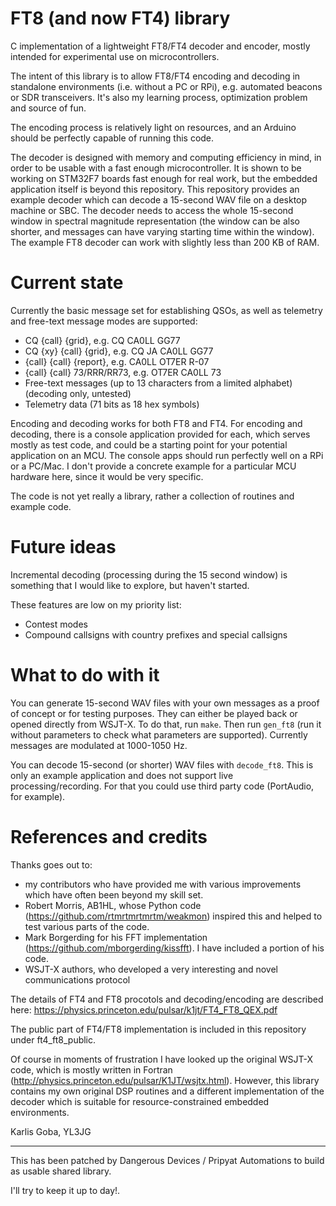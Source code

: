 # FT8 (and now FT4) library 

C implementation of a lightweight FT8/FT4 decoder and encoder, mostly intended for experimental use on microcontrollers.

The intent of this library is to allow FT8/FT4 encoding and decoding in standalone environments (i.e. without a PC or RPi), e.g. automated beacons or SDR transceivers. It's also my learning process, optimization problem and source of fun.

The encoding process is relatively light on resources, and an Arduino should be perfectly capable of running this code.

The decoder is designed with memory and computing efficiency in mind, in order to be usable with a fast enough microcontroller. It is shown to be working on STM32F7 boards fast enough for real work, but the embedded application itself is beyond this repository. This repository provides an example decoder which can decode a 15-second WAV file on a desktop machine or SBC. The decoder needs to access the whole 15-second window in spectral magnitude representation (the window can be also shorter, and messages can have varying starting time within the window). The example FT8 decoder can work with slightly less than 200 KB of RAM. 

# Current state

Currently the basic message set for establishing QSOs, as well as telemetry and free-text message modes are supported:
* CQ {call} {grid}, e.g. CQ CA0LL GG77
* CQ {xy} {call} {grid}, e.g. CQ JA CA0LL GG77
* {call} {call} {report}, e.g. CA0LL OT7ER R-07
* {call} {call} 73/RRR/RR73, e.g. OT7ER CA0LL 73
* Free-text messages (up to 13 characters from a limited alphabet) (decoding only, untested)
* Telemetry data (71 bits as 18 hex symbols)

Encoding and decoding works for both FT8 and FT4. For encoding and decoding, there is a console application provided for each, which serves mostly as test code, and could be a starting point for your potential application on an MCU. The console apps should run perfectly well on a RPi or a PC/Mac. I don't provide a concrete example for a particular MCU hardware here, since it would be very specific.

The code is not yet really a library, rather a collection of routines and example code.

# Future ideas

Incremental decoding (processing during the 15 second window) is something that I would like to explore, but haven't started.

These features are low on my priority list:
* Contest modes
* Compound callsigns with country prefixes and special callsigns

# What to do with it

You can generate 15-second WAV files with your own messages as a proof of concept or for testing purposes. They can either be played back or opened directly from WSJT-X. To do that, run ```make```. Then run ```gen_ft8``` (run it without parameters to check what parameters are supported). Currently messages are modulated at 1000-1050 Hz.

You can decode 15-second (or shorter) WAV files with ```decode_ft8```. This is only an example application and does not support live processing/recording. For that you could use third party code (PortAudio, for example).

# References and credits

Thanks goes out to:
* my contributors who have provided me with various improvements which have often been beyond my skill set.
* Robert Morris, AB1HL, whose Python code (https://github.com/rtmrtmrtmrtm/weakmon) inspired this and helped to test various parts of the code.
* Mark Borgerding for his FFT implementation (https://github.com/mborgerding/kissfft). I have included a portion of his code.
* WSJT-X authors, who developed a very interesting and novel communications protocol

The details of FT4 and FT8 procotols and decoding/encoding are described here: https://physics.princeton.edu/pulsar/k1jt/FT4_FT8_QEX.pdf

The public part of FT4/FT8 implementation is included in this repository under ft4_ft8_public.

Of course in moments of frustration I have looked up the original WSJT-X code, which is mostly written in Fortran (http://physics.princeton.edu/pulsar/K1JT/wsjtx.html). However, this library contains my own original DSP routines and a different implementation of the decoder which is suitable for resource-constrained embedded environments.

Karlis Goba,
YL3JG

------
This has been patched by Dangerous Devices / Pripyat Automations to build as
usable shared library.

I'll try to keep it up to day!.
